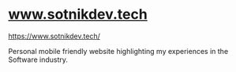 # www.sotnikdev.tech

https://www.sotnikdev.tech/

Personal mobile friendly website highlighting my experiences in the Software industry.
